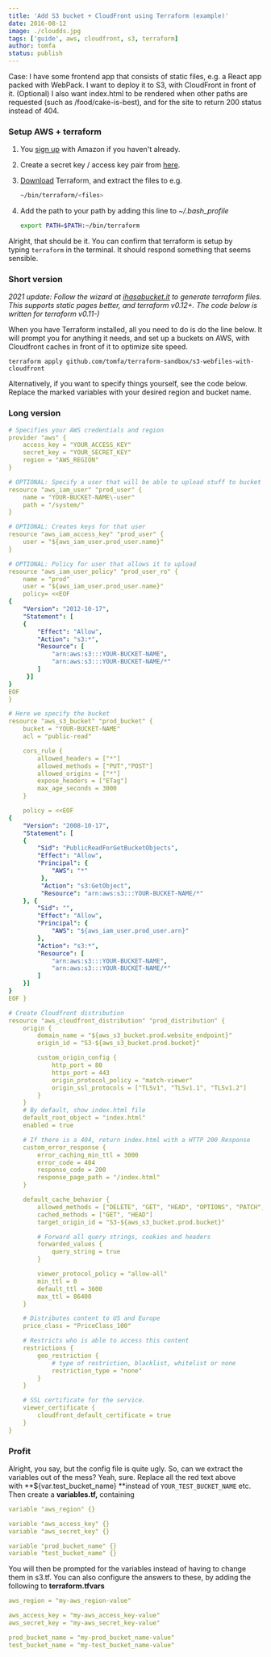 ```yaml
---
title: 'Add S3 bucket + CloudFront using Terraform (example)'
date: 2016-08-12
image: ./cloudds.jpg
tags: ['guide', aws, cloudfront, s3, terraform]
author: tomfa
status: publish
---
```


Case: I have some frontend app that consists of static files, e.g. a React app packed with WebPack. I want to deploy it to S3, with CloudFront in front of it. (Optional) I also want index.html to be rendered when other paths are requested (such as /food/cake-is-best), and for the site to return 200 status instead of 404.

### Setup AWS + terraform

1.  You [sign up](http://aws.amazon.com/s3/) with Amazon if you haven't already.

2.  Create a secret key / access key pair from [here](https://console.aws.amazon.com/iam/home?#security_credential).

3.  [Download](https://terraform.io/downloads.html) Terraform, and extract the files to e.g.
    ```bash
    ~/bin/terraform/<files>
    ```
4.  Add the path to your path by adding this line to _~/.bash_profile_
    ```bash
    export PATH=$PATH:~/bin/terraform
    ```

Alright, that should be it. You can confirm that terraform is setup by typing `terraform` in the terminal. It should respond something that seems sensible.

### Short version

_2021 update: Follow the wizard at [ihasabucket.it](https://ihasabucket.it/) to generate terraform files. This supports static pages better, and terraform v0.12+. The code below is written for terraform v0.11-)_

When you have Terraform installed, all you need to do is do the line below. It will prompt you for anything it needs, and set up a buckets on AWS, with Cloudfront caches in front of it to optimize site speed.

```
terraform apply github.com/tomfa/terraform-sandbox/s3-webfiles-with-cloudfront
```

Alternatively, if you want to specify things yourself, see the code below. Replace the marked variables with your desired region and bucket name.

### Long version

```yaml
# Specifies your AWS credentials and region
provider "aws" {
    access_key = "YOUR_ACCESS_KEY"
    secret_key = "YOUR_SECRET_KEY"
    region = "AWS_REGION"
}

# OPTIONAL: Specify a user that will be able to upload stuff to bucket
resource "aws_iam_user" "prod_user" {
    name = "YOUR-BUCKET-NAME\-user"
    path = "/system/"
}

# OPTIONAL: Creates keys for that user
resource "aws_iam_access_key" "prod_user" {
    user = "${aws_iam_user.prod_user.name}"
}

# OPTIONAL: Policy for user that allows it to upload
resource "aws_iam_user_policy" "prod_user_ro" {
    name = "prod"
    user = "${aws_iam_user.prod_user.name}"
    policy= <<EOF
{
    "Version": "2012-10-17",
    "Statement": [
    {
        "Effect": "Allow",
        "Action": "s3:*",
        "Resource": [
            "arn:aws:s3:::YOUR-BUCKET-NAME",
            "arn:aws:s3:::YOUR-BUCKET-NAME/*"
        ]
     }]
}
EOF
}

# Here we specify the bucket
resource "aws_s3_bucket" "prod_bucket" {
    bucket = "YOUR-BUCKET-NAME"
    acl = "public-read"

    cors_rule {
        allowed_headers = ["*"]
        allowed_methods = ["PUT","POST"]
        allowed_origins = ["*"]
        expose_headers = ["ETag"]
        max_age_seconds = 3000
    }

    policy = <<EOF
{
    "Version": "2008-10-17",
    "Statement": [
    {
        "Sid": "PublicReadForGetBucketObjects",
        "Effect": "Allow",
        "Principal": {
            "AWS": "*"
         },
         "Action": "s3:GetObject",
         "Resource": "arn:aws:s3:::YOUR-BUCKET-NAME/*"
    }, {
        "Sid": "",
        "Effect": "Allow",
        "Principal": {
            "AWS": "${aws_iam_user.prod_user.arn}"
        },
        "Action": "s3:*",
        "Resource": [
            "arn:aws:s3:::YOUR-BUCKET-NAME",
            "arn:aws:s3:::YOUR-BUCKET-NAME/*"
        ]
    }]
}
EOF }

# Create Cloudfront distribution
resource "aws_cloudfront_distribution" "prod_distribution" {
    origin {
        domain_name = "${aws_s3_bucket.prod.website_endpoint}"
        origin_id = "S3-${aws_s3_bucket.prod.bucket}"

        custom_origin_config {
            http_port = 80
            https_port = 443
            origin_protocol_policy = "match-viewer"
            origin_ssl_protocols = ["TLSv1", "TLSv1.1", "TLSv1.2"]
        }
    }
    # By default, show index.html file
    default_root_object = "index.html"
    enabled = true

    # If there is a 404, return index.html with a HTTP 200 Response
    custom_error_response {
        error_caching_min_ttl = 3000
        error_code = 404
        response_code = 200
        response_page_path = "/index.html"
    }

    default_cache_behavior {
        allowed_methods = ["DELETE", "GET", "HEAD", "OPTIONS", "PATCH", "POST", "PUT"]
        cached_methods = ["GET", "HEAD"]
        target_origin_id = "S3-${aws_s3_bucket.prod.bucket}"

        # Forward all query strings, cookies and headers
        forwarded_values {
            query_string = true
        }

        viewer_protocol_policy = "allow-all"
        min_ttl = 0
        default_ttl = 3600
        max_ttl = 86400
    }

    # Distributes content to US and Europe
    price_class = "PriceClass_100"

    # Restricts who is able to access this content
    restrictions {
        geo_restriction {
            # type of restriction, blacklist, whitelist or none
            restriction_type = "none"
        }
    }

    # SSL certificate for the service.
    viewer_certificate {
        cloudfront_default_certificate = true
    }
}
```

### Profit

Alright, you say, but the config file is quite ugly. So, can we extract the variables out of the mess? Yeah, sure. Replace all the red text above with **${var.test_bucket_name} **instead of `YOUR_TEST_BUCKET_NAME` etc. Then create a **variables.tf,** containing

```yaml
variable "aws_region" {}

variable "aws_access_key" {}
variable "aws_secret_key" {}

variable "prod_bucket_name" {}
variable "test_bucket_name" {}
```

You will then be prompted for the variables instead of having to change them in s3.tf. You can also configure the answers to these, by adding the following to **terraform.tfvars**

```yaml
aws_region = "my-aws_region-value"

aws_access_key = "my-aws_access_key-value"
aws_secret_key = "my-aws_secret_key-value"

prod_bucket_name = "my-prod_bucket_name-value"
test_bucket_name = "my-test_bucket_name-value"
```
